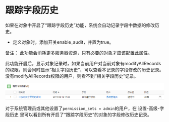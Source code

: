 跟踪字段历史
===

如果在对象中开启了“跟踪字段历史”功能，系统会自动记录字段中数据的修改历史。
- 定义对象时，添加开关enable_audit，并置为true。

备注： 此功能会消耗更多服务器资源，只有必要的对象才应该配置此属性。

此功能开启后，显示对象记录时，如果当前用户对当前对象有modifyAllRecords的权限，则会同时显示“相关字段历史”，可以查看本记录的字段修改的历史记录。没有modifyAllRecords权限的用户，则看不到“相关字段历史”记录。

![显示相关字段历史](images/record_history.png)

对于系统管理员或其他设置了`permission_sets = admin`的用户，在 设置-高级-字段历史 里可以看到所有开启了“跟踪字段历史”的对象的字段修改历史记录。
